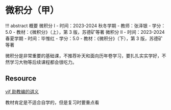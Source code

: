 # 微积分（甲）

!!! abstract 概要
    微积分 Ⅰ
    - 时间：2023-2024 秋冬学期
    - 教师：张泽银
    - 学分：5.0
    - 教材：《微积分》（上），第 3 版，苏德矿等著
    微积分 Ⅱ
    - 时间：2023-2024 春夏学期
    - 时间：毕惟红
    - 学分：5.0
    - 教材：《微积分》（下），第 3 版，苏德矿等著


微积分是非常重要的基础课，不推荐补天和面向历年卷学习，要扎扎实实学好，不然学习大物等后续课程都会很吃力。

## Resource

[vjf 助教编的讲义](https://www.cc98.org/topic/5908471) 

教材肯定是不适合自学的，但是复习时要重点看

